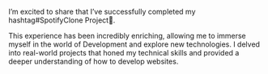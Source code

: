 I’m excited to share that I’ve successfully completed my hashtag#SpotifyClone Project🎉.

This experience has been incredibly enriching, allowing me to immerse myself in the world of Development and explore new technologies. I delved into real-world projects that honed my technical skills and provided a deeper understanding of how to develop websites.
